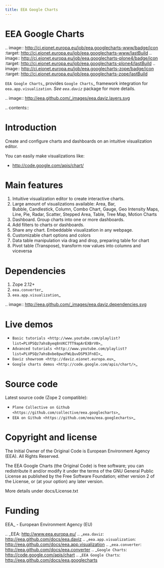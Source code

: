 ```yaml
---
title: EEA Google Charts
---
```



# EEA Google Charts

.. image:: http://ci.eionet.europa.eu/job/eea.googlecharts-www/badge/icon
  :target: http://ci.eionet.europa.eu/job/eea.googlecharts-www/lastBuild
.. image:: http://ci.eionet.europa.eu/job/eea.googlecharts-plone4/badge/icon
  :target: http://ci.eionet.europa.eu/job/eea.googlecharts-plone4/lastBuild
.. image:: http://ci.eionet.europa.eu/job/eea.googlecharts-zope/badge/icon
  :target: http://ci.eionet.europa.eu/job/eea.googlecharts-zope/lastBuild

`EEA Google Charts`_ provides `Google Charts`_ framework integration for
`eea.app.visualization`_. See `eea.daviz`_ package for more details.


.. image:: http://eea.github.com/_images/eea.daviz.layers.svg


.. contents::


Introduction
============

Create and configure charts and dashboards on an intuitive visualization editor.

You can easily make visualizations like:
  - http://code.google.com/apis/chart/


Main features
=============

1. Intuitive visualization editor to create interactive charts.
2. Large amount of visualizations available: Area, Bar, \
   Bubble, Candlestick, Column, Combo Chart, Gauge, Geo Intensity Maps,
   Line, Pie, Radar, Scatter, Stepped Area, Table, Tree Map, Motion Charts
3. Dashboard. Group charts into one or more dashboards.
4. Add filters to charts or dashboards.
5. Share any chart. Embeddable visualization in any webpage.
6. Customizable chart options and colors
7. Data table manipulation via drag and drop, preparing table for chart
8. Pivot table (Transpose), transform row values into columns and viceversa


Dependencies
============

1. Zope 2.12+
2. `eea.converter`_
3. `eea.app.visualization`_


.. image:: http://eea.github.com/_images/eea.daviz.dependencies.svg


Live demos
==========

* `Basic tutorials <http://www.youtube.com/playlist?list=PLVPSQz7ahsByeq8nVKC7TT9apArEXBrV0>`_
* `Advanced tutorials <http://www.youtube.com/playlist?list=PLVPSQz7ahsBxbe8pwzFWLQuvDSP9JFn8I>`_
* `Daviz showroom <http://daviz.eionet.europa.eu>`_
* `Google charts demos <http://code.google.com/apis/chart/>`_


Source code
===========

Latest source code (Zope 2 compatible):
- `Plone Collective on Github <https://github.com/collective/eea.googlecharts>`_
- `EEA on Github <https://github.com/eea/eea.googlecharts>`_


Copyright and license
=====================
The Initial Owner of the Original Code is European Environment Agency (EEA).
All Rights Reserved.

The EEA Google Charts (the Original Code) is free software;
you can redistribute it and/or modify it under the terms of the GNU
General Public License as published by the Free Software Foundation;
either version 2 of the License, or (at your option) any later
version.

More details under docs/License.txt


Funding
=======

EEA_ - European Environment Agency (EU)

.. _EEA: http://www.eea.europa.eu/
.. _`eea.daviz`: http://eea.github.com/docs/eea.daviz
.. _`eea.app.visualization`: http://eea.github.com/docs/eea.app.visualization
.. _`eea.converter`: http://eea.github.com/docs/eea.converter
.. _`Google Charts`: http://code.google.com/apis/chart
.. _`EEA Google Charts`: http://eea.github.com/docs/eea.googlecharts
